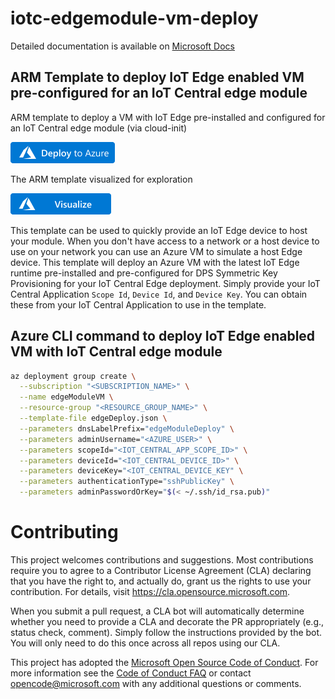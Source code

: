 # iotc-edgemodule-vm-deploy

Detailed documentation is available on [Microsoft Docs](https://docs.microsoft.com/en-us/azure/iot-edge/how-to-install-iot-edge-ubuntuvm?WT.mc_id=github-iotedgevmdeploy-pdecarlo)

## ARM Template to deploy IoT Edge enabled VM pre-configured for an IoT Central edge module

ARM template to deploy a VM with IoT Edge pre-installed and configured for an IoT Central edge module (via cloud-init)

<a href="https://portal.azure.com/#create/Microsoft.Template/uri/https%3A%2F%2Fraw.githubusercontent.com%2Fiot-for-all%2Fiotc-edgemodule-vm-deploy%2Fmaster%2FedgeDeploy.json" target="_blank">
    <img src="https://raw.githubusercontent.com/Azure/azure-quickstart-templates/master/1-CONTRIBUTION-GUIDE/images/deploytoazure.png" />
</a>

The ARM template visualized for exploration

<a href="http://armviz.io/#/?load=https%3A%2F%2Fraw.githubusercontent.com%2Fiot-for-all%2Fiotc-edgemodule-vm-deploy%2Fmaster%2FedgeDeploy.json" target="_blank">
    <img src="https://raw.githubusercontent.com/Azure/azure-quickstart-templates/master/1-CONTRIBUTION-GUIDE/images/visualizebutton.png" /></a>

This template can be used to quickly provide an IoT Edge device to host your module. When you don't have access to a network or a host device to use on your network you can use an Azure VM to simulate a host Edge device. This template will deploy an Azure VM with the latest IoT Edge runtime pre-installed and  pre-configured for DPS Symmetric Key Provisioning for your IoT Central Edge deployment. Simply provide your IoT Central Application `Scope Id`, `Device Id`, and `Device Key`. You can obtain these from your IoT Central Application to use in the template.

## Azure CLI command to deploy IoT Edge enabled VM with IoT Central edge module

```bash
az deployment group create \
  --subscription "<SUBSCRIPTION_NAME>" \
  --name edgeModuleVM \
  --resource-group "<RESOURCE_GROUP_NAME>" \
  --template-file edgeDeploy.json \
  --parameters dnsLabelPrefix="edgeModuleDeploy" \
  --parameters adminUsername="<AZURE_USER>" \
  --parameters scopeId="<IOT_CENTRAL_APP_SCOPE_ID>" \
  --parameters deviceId="<IOT_CENTRAL_DEVICE_ID>" \
  --parameters deviceKey="<IOT_CENTRAL_DEVICE_KEY" \
  --parameters authenticationType="sshPublicKey" \
  --parameters adminPasswordOrKey="$(< ~/.ssh/id_rsa.pub)"
```

# Contributing

This project welcomes contributions and suggestions.  Most contributions require you to agree to a
Contributor License Agreement (CLA) declaring that you have the right to, and actually do, grant us
the rights to use your contribution. For details, visit https://cla.opensource.microsoft.com.

When you submit a pull request, a CLA bot will automatically determine whether you need to provide
a CLA and decorate the PR appropriately (e.g., status check, comment). Simply follow the instructions
provided by the bot. You will only need to do this once across all repos using our CLA.

This project has adopted the [Microsoft Open Source Code of Conduct](https://opensource.microsoft.com/codeofconduct/).
For more information see the [Code of Conduct FAQ](https://opensource.microsoft.com/codeofconduct/faq/) or
contact [opencode@microsoft.com](mailto:opencode@microsoft.com) with any additional questions or comments.

